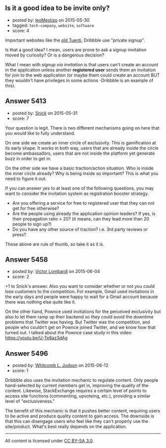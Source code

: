 ## Is it a good idea to be invite only?

- posted by: [leoMestizo](https://stackexchange.com/users/6391114/leomestizo) on 2015-05-30
- tagged: `tech-company`, `website`, `software`
- score: 4

Important websites like the [old Tuenti][1], Dribbble use "private signup".

Is that a good idea? I mean, users are prone to ask a signup invitation moved by curiosity? Or is a dangerous decision?

What I mean with *signup via invitation* is that users can't create an account in the application unless another **registered user** sends them an invitation for join to the web application (or maybe them could create an account BUT they wouldn't have privileges in some actions -Dribbble is an example of this).

  [1]: http://en.wikipedia.org/wiki/Tuenti


## Answer 5413

- posted by: [Snick](https://stackexchange.com/users/933131/snick) on 2015-05-31
- score: 7

Your question is legit. 
There is two different mechanisms going on here that you would like to fully understand.

On one side we create an inner circle of exclusivity. 
This is gamification at its early shape. It works in both way, users that are already inside the circle become ambassadors, users that are not inside the platform yet generate buzz in order to get in.

On the other side we have a basic traction/action situation. 
Who is inside the inner circle already? Why is being inside so important?  This is what you need to figure it out.

If you can answer yes to at least one of the following questions, you may want to consider the invitation system as registration booster strategy.

- Are you offering a service for free to registered user that they can not get for free otherwise?
- Are the people using already the application opinion leaders? If yes, is their propagation ratio > 20?  (it means, can they lead more than 20 people to sign up?)
- Do you have any other source of traction? i.e. 3rd party reviews or press? 

Those above are rule of thumb, so take it as it is. 
  


## Answer 5458

- posted by: [Victor Lombardi](https://stackexchange.com/users/6380069/victor-lombardi) on 2015-06-04
- score: 2

+1 to Snick's answer. Also you want to consider whether or not you could lose customers to the competition. For example, Gmail used invitations in the early days and people were happy to wait for a Gmail account because there was nothing else quite like it. 

On the other hand, Pownce used invitations for the perceived exclusivity but also to let them ramp up their backend so they could avoid the downtime problems that Twitter was having. But Twitter was the competition, and people who couldn't get on Pownce joined Twitter, and we know how that turned out. I talked about the Pownce case study in this video: https://youtu.be/U-Te8az3dAg


## Answer 5496

- posted by: [Whitcomb L. Judson](https://stackexchange.com/users/5445898/whitcomb-l-judson) on 2015-06-12
- score: 1

Dribbble also uses the invitation mechanic to regulate content. Only people hand-selected by current members get in, improving the quality of the content. Likewise, StackExchange requires a certain level of points to access site functions (commenting, upvoteing, etc.), providing a similar level of "exclusiveness."

The benefit of this mechanic is that it pushes better content, requiring users to be active and produce quality content to gain access. The downside is that this can disengage users who feel like they can't properly use the site/product. What's best really depends on the application.



---

All content is licensed under [CC BY-SA 3.0](https://creativecommons.org/licenses/by-sa/3.0/).

